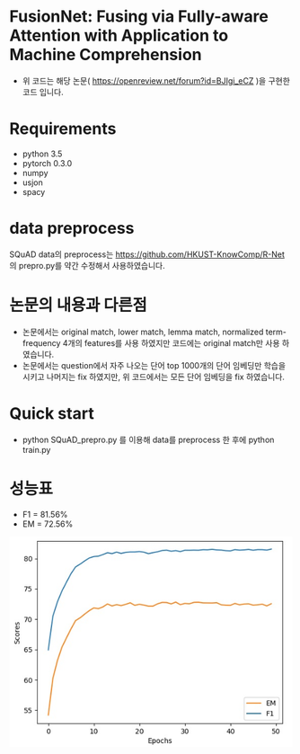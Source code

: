 # FusionNet: Fusing via Fully-aware Attention with Application to Machine Comprehension
* 위 코드는 해당 논문( https://openreview.net/forum?id=BJIgi_eCZ )을 구현한 코드 입니다.

# Requirements
* python 3.5
* pytorch 0.3.0
* numpy
* usjon
* spacy

# data preprocess
SQuAD data의 preprocess는 https://github.com/HKUST-KnowComp/R-Net 의 prepro.py를 약간 수정해서 사용하였습니다.

# 논문의 내용과 다른점
* 논문에서는 original match, lower match, lemma match, normalized term-frequency 4개의 features를 사용 하였지만 코드에는 original match만 사용 하였습니다.
* 논문에서는 question에서 자주 나오는 단어 top 1000개의 단어 임베딩만 학습을 시키고 나머지는 fix 하였지만, 위 코드에서는 모든 단어 임베딩을 fix 하였습니다.

# Quick start
* python SQuAD_prepro.py 를 이용해 data를 preprocess 한 후에 python train.py

# 성능표
* F1 = 81.56%
* EM = 72.56%


![scores.jpg](./scores.jpg)
